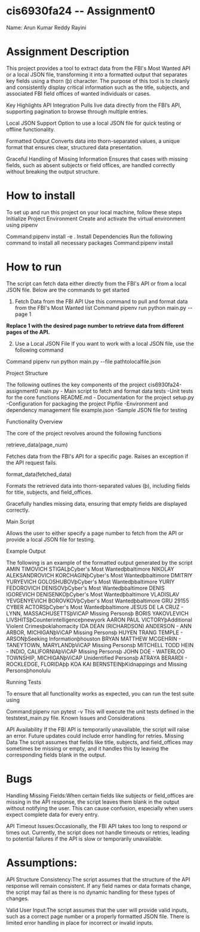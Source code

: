 # cis6930fa24 -- Assignment0

Name: Arun Kumar Reddy Rayini

# Assignment Description 

This project provides a tool to extract data from the FBI's Most Wanted API or a local JSON file, transforming it into a formatted output that separates key fields using a thorn (þ) character. The purpose of this tool is to cleanly and consistently display critical information such as the title, subjects, and associated FBI field offices of wanted individuals or cases.

Key Highlights
API Integration Pulls live data directly from the FBI’s API, supporting pagination to browse through multiple entries.

Local JSON Support Option to use a local JSON file for quick testing or offline functionality.

Formatted Output Converts data into thorn-separated values, a unique format that ensures clear, structured data presentation.

Graceful Handling of Missing Information Ensures that cases with missing fields, such as absent subjects or field offices, are handled correctly without breaking the output structure.

# How to install

To set up and run this project on your local machine, follow these steps
Initialize Project Environment Create and activate the virtual environment using pipenv

Command:pipenv install -e .
Install Dependencies Run the following command to install all necessary packages
Command:pipenv install

# How to run
The script can fetch data either directly from the FBI's API or from a local JSON file. Below are the commands to get started

1. Fetch Data from the FBI API
Use this command to pull and format data from the FBI's Most Wanted list
Command pipenv run python main.py --page 1

**Replace 1 with the desired page number to retrieve data from different pages of the API.**

2. Use a Local JSON File
If you want to work with a local JSON file, use the following command

Command  pipenv run python main.py --file pathtolocalfile.json

Project Structure

The following outlines the key components of the project
cis6930fa24-assignment0
main.py                        - Main script to fetch and format data
tests                          -Unit tests for the core functions
README.md                      - Documentation for the project
setup.py                       -Configuration for packaging the project
Pipfile                        -Environment and dependency management file
example.json                   -Sample JSON file for testing

Functionality Overview

The core of the project revolves around the following functions

retrieve_data(page_num)

Fetches data from the FBI's API for a specific page.
Raises an exception if the API request fails.

format_data(fetched_data)

Formats the retrieved data into thorn-separated values (þ), including fields for title, subjects, and field_offices.

Gracefully handles missing data, ensuring that empty fields are displayed correctly.

Main Script

Allows the user to either specify a page number to fetch from the API or provide a local JSON file for testing.

Example Output

The following is an example of the formatted output generated by the script
AMIN TIMOVICH STIGALþCyber's Most Wantedþbaltimore
NIKOLAY ALEKSANDROVICH KORCHAGINþCyber's Most Wantedþbaltimore
DMITRIY YURYEVICH GOLOSHUBOVþCyber's Most Wantedþbaltimore
YURIY FEDOROVICH DENISOVþCyber's Most Wantedþbaltimore
DENIS IGOREVICH DENISENKOþCyber's Most Wantedþbaltimore
VLADISLAV YEVGENYEVICH BOROVKOVþCyber's Most Wantedþbaltimore
GRU 29155 CYBER ACTORSþCyber's Most Wantedþbaltimore
JESUS DE LA CRUZ - LYNN, MASSACHUSETTSþViCAP Missing Personsþ
BORIS YAKOVLEVICH LIVSHITSþCounterintelligenceþnewyork
AARON PAUL VICTORYþAdditional Violent Crimesþoklahomacity
IDA DEAN (RICHARDSON) ANDERSON - ANN ARBOR, MICHIGANþViCAP Missing Personsþ
HUYEN TRANG TEMPLE - ARSONþSeeking Informationþhouston
BRYAN MATTHEW MCGEHRIN - TANEYTOWN, MARYLANDþViCAP Missing Personsþ
MITCHELL TODD HEIN - INDIO, CALIFORNIAþViCAP Missing Personsþ
JOHN DOE - WATERLOO TOWNSHIP, MICHIGANþViCAP Unidentified Personsþ
ATRAYA BERARDI - ROCKLEDGE, FLORIDAþþ
KOA KAI BERNSTEINþKidnappings and Missing Personsþhonolulu

Running Tests

To ensure that all functionality works as expected, you can run the test suite using

Command:pipenv run pytest -v
This will execute the unit tests defined in the teststest_main.py file.
Known Issues and Considerations

API Availability If the FBI API is temporarily unavailable, the script will raise an error. Future updates could include error handling for retries.
Missing Data The script assumes that fields like title, subjects, and field_offices may sometimes be missing or empty, and it handles this by leaving the corresponding fields blank in the output.

# Bugs

Handling Missing Fields:When certain fields like subjects or field_offices are missing in the API response, the script leaves them blank in the output without notifying the user. This can cause confusion, especially when users expect complete data for every entry.

API Timeout Issues:Occasionally, the FBI API takes too long to respond or times out. Currently, the script does not handle timeouts or retries, leading to potential failures if the API is slow or temporarily unavailable.

# Assumptions:

API Structure Consistency:The script assumes that the structure of the API response will remain consistent. If any field names or data formats change, the script may fail as there is no dynamic handling for these types of changes.

Valid User Input:The script assumes that the user will provide valid inputs, such as a correct page number or a properly formatted JSON file. There is limited error handling in place for incorrect or invalid inputs.


